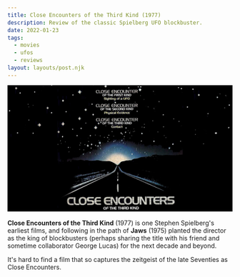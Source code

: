 ```yaml
---
title: Close Encounters of the Third Kind (1977)
description: Review of the classic Spielberg UFO blockbuster.
date: 2022-01-23
tags:
  - movies
  - ufos
  - reviews
layout: layouts/post.njk
---
```


![Close Encounters](/img/close-encounters-poster.jpg)

**Close Encounters of the Third Kind** (1977) is one Stephen Spielberg's earliest films, and following in the path of **Jaws** (1975) planted the director as the king of blockbusters (perhaps sharing the title with his friend and sometime collaborator George Lucas) for the next decade and beyond.

It's hard to find a film that so captures the zeitgeist of the late Seventies as Close Encounters.
